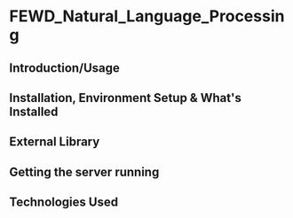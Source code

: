 # FEWD_Natural_Language_Processing


## Introduction/Usage 


## Installation, Environment Setup & What's Installed


## External Library




## Getting the server running


## Technologies Used

<!-- About -->



